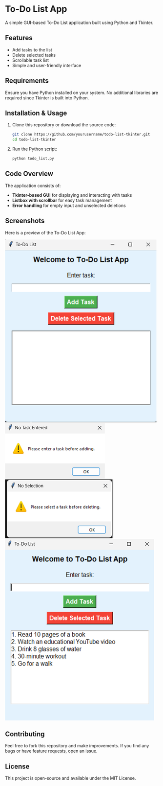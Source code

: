 # To-Do List App

A simple GUI-based To-Do List application built using Python and Tkinter.

## Features

- Add tasks to the list
- Delete selected tasks
- Scrollable task list
- Simple and user-friendly interface

## Requirements

Ensure you have Python installed on your system. No additional libraries are required since Tkinter is built into Python.

## Installation & Usage

1. Clone this repository or download the source code:

   ```sh
   git clone https://github.com/yourusername/todo-list-tkinter.git
   cd todo-list-tkinter
   ```

2. Run the Python script:

   ```sh
   python todo_list.py
   ```

## Code Overview

The application consists of:

- **Tkinter-based GUI** for displaying and interacting with tasks
- **Listbox with scrollbar** for easy task management
- **Error handling** for empty input and unselected deletions


## Screenshots
Here is a preview of the To-Do List App:


![To-Do List Screenshot](screenshots/SS1.png)
![No Task Entered](screenshots/no_task_entered.png)
![No Task Selected](screenshots/no_task_selected.png)
![No Task Selected](screenshots/SS2.png)


## Contributing

Feel free to fork this repository and make improvements. If you find any bugs or have feature requests, open an issue.

## License

This project is open-source and available under the MIT License.

